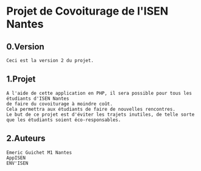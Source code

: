 # Projet de Covoiturage de l'ISEN Nantes

## 0.Version
    Ceci est la version 2 du projet.

## 1.Projet
    A l'aide de cette application en PHP, il sera possible pour tous les étudiants d'ISEN Nantes
    de faire du covoiturage à moindre coût.
    Cela permettra aux étudiants de faire de nouvelles rencontres.
    Le but de ce projet est d'éviter les trajets inutiles, de telle sorte que les étudiants soient éco-responsables.

## 2.Auteurs
    Emeric Guichet M1 Nantes
    AppISEN
    ENV'ISEN
